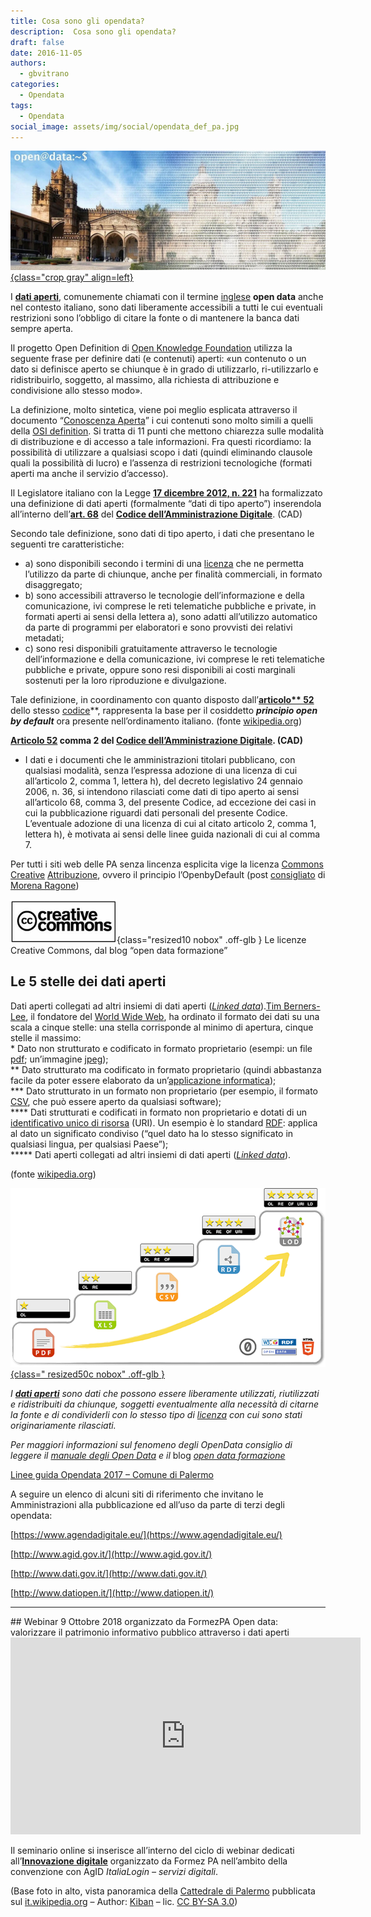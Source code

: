 ```yaml
---
title: Cosa sono gli opendata?
description:  Cosa sono gli opendata?
draft: false
date: 2016-11-05
authors:
  - gbvitrano
categories:
  - Opendata  
tags:
  - Opendata 
social_image: assets/img/social/opendata_def_pa.jpg 
---  
```

<style>.md-typeset code { background-color: #fff0;}  </style>
[![Cosa sono gli opendata](opendata_def_pa.jpg "Italia | Cosa sono gli opendata" ){class="crop gray" align=left}](index.md)

I **[dati aperti](https://it.wikipedia.org/wiki/Dati_aperti)**, comunemente chiamati con il termine [inglese](https://it.wikipedia.org/wiki/Lingua_inglese) **open data** anche nel contesto italiano, sono dati liberamente accessibili a tutti le cui eventuali restrizioni sono l’obbligo di citare la fonte o di mantenere la banca dati sempre aperta.

Il progetto Open Definition di [Open Knowledge Foundation](https://it.wikipedia.org/wiki/Open_Knowledge_Foundation) utilizza la seguente frase per definire dati (e contenuti) aperti: «un contenuto o un dato si definisce aperto se chiunque è in grado di utilizzarlo, <!-- more -->ri-utilizzarlo e ridistribuirlo, soggetto, al massimo, alla richiesta di attribuzione e condivisione allo stesso modo».

La definizione, molto sintetica, viene poi meglio esplicata attraverso il documento “[Conoscenza Aperta](http://opendefinition.org/okd/italiano/)”  i cui contenuti sono molto simili a quelli della [OSI definition](http://www.opensource.org/osd.html). Si tratta di 11 punti che mettono chiarezza sulle modalità di distribuzione e di accesso a tale informazioni. Fra questi ricordiamo: la possibilità di utilizzare a qualsiasi scopo i dati (quindi eliminando clausole quali la possibilità di lucro) e l’assenza di restrizioni tecnologiche (formati aperti ma anche il servizio d’accesso).

Il Legislatore italiano con la Legge **[17 dicembre 2012, n. 221](http://www.gazzettaufficiale.it/eli/id/2012/12/18/012G0244/sg)** ha formalizzato una definizione di dati aperti (formalmente “dati di tipo aperto”) inserendola all’interno dell’**[art. 68](http://www.agid.gov.it/cad/art-68-analisi-comparativa-soluzioni)** del **[Codice dell’Amministrazione Digitale](http://www.agid.gov.it/cad/codice-amministrazione-digitale)**. (CAD)

Secondo tale definizione, sono dati di tipo aperto, i dati che presentano le seguenti tre caratteristiche:


* a) sono disponibili secondo i termini di una [licenza](https://it.wikipedia.org/wiki/Italian_Open_Data_License) che ne permetta l’utilizzo da parte di chiunque, anche per finalità commerciali, in formato disaggregato;
* b) sono accessibili attraverso le tecnologie dell’informazione e della comunicazione, ivi comprese le reti telematiche pubbliche e private, in formati aperti ai sensi della lettera a), sono adatti all’utilizzo automatico da parte di programmi per elaboratori e sono provvisti dei relativi metadati;
* c) sono resi disponibili gratuitamente attraverso le tecnologie dell’informazione e della comunicazione, ivi comprese le reti telematiche pubbliche e private, oppure sono resi disponibili ai costi marginali sostenuti per la loro riproduzione e divulgazione.

Tale definizione, in coordinamento con quanto disposto dall’**[articolo** 52](http://www.agid.gov.it/cad/art-52-accesso-telematico-riutilizzo-dati-pubbliche-amministrazioni)** dello stesso [codice](http://www.agid.gov.it/cad/codice-amministrazione-digitale)**, rappresenta la base per il cosiddetto **_principio open by default_** ora presente nell’ordinamento italiano. (fonte [wikipedia.org](https://it.wikipedia.org/wiki/Dati_aperti))

**[Articolo 52](http://www.agid.gov.it/cad/art-52-accesso-telematico-riutilizzo-dati-pubbliche-amministrazioni) comma 2 del [Codice dell’Amministrazione Digitale](http://www.agid.gov.it/cad/codice-amministrazione-digitale). (CAD)**


* I dati e i documenti che le amministrazioni titolari pubblicano, con qualsiasi modalità, senza l’espressa adozione di una licenza di cui all’articolo 2, comma 1, lettera h), del decreto legislativo 24 gennaio 2006, n. 36, si intendono rilasciati come dati di tipo aperto ai sensi all’articolo 68, comma 3, del presente Codice, ad eccezione dei casi in cui la pubblicazione riguardi dati personali del presente Codice. L’eventuale adozione di una licenza di cui al citato articolo 2, comma 1, lettera h), è motivata ai sensi delle linee guida nazionali di cui al comma 7.

Per tutti i siti web delle PA senza lincenza esplicita vige la licenza [Commons Creative](https://it.wikipedia.org/wiki/Licenze_Creative_Commons) [Attribuzione](https://creativecommons.org/licenses/by/3.0/it/deed.it), ovvero il principio l’OpenbyDefault (post [consigliato](http://www.mysolutionpost.it/archivio/fisco-e-societ%C3%A0/2014/04/banche-dati-pa-e-accesso-civico.aspx) di [Morena Ragone](https://twitter.com/morenaragone))

![creativecommons.org](Creative-Commons.png "Creative-Commons.png"){class="resized10 nobox" .off-glb } Le licenze Creative Commons, dal blog “open data formazione”

## Le 5 stelle dei dati aperti
Dati aperti collegati ad altri insiemi di dati aperti (_[Linked data](https://it.wikipedia.org/wiki/Linked_data)_).[Tim Berners-Lee](https://it.wikipedia.org/wiki/Tim_Berners-Lee), il fondatore del [World Wide Web](https://it.wikipedia.org/wiki/World_wide_web), ha ordinato il formato dei dati su una scala a cinque stelle: una stella corrisponde al minimo di apertura, cinque stelle il massimo:<br>
\* Dato non strutturato e codificato in formato proprietario (esempi: un file [pdf](https://it.wikipedia.org/wiki/Portable_Document_Format); un’immagine [jpeg](https://it.wikipedia.org/wiki/Jpeg));<br>
\*\* Dato strutturato ma codificato in formato proprietario (quindi abbastanza facile da poter essere elaborato da un’[applicazione informatica](https://it.wikipedia.org/wiki/Applicazione_%28informatica%29));<br>
\*\*\* Dato strutturato in un formato non proprietario (per esempio, il formato [CSV](https://it.wikipedia.org/wiki/Comma-separated_values), che può essere aperto da qualsiasi software);<br>
\*\*\*\* Dati strutturati e codificati in formato non proprietario e dotati di un [identificativo unico di risorsa](https://it.wikipedia.org/wiki/Uniform_Resource_Identifier) (URI). Un esempio è lo standard [RDF](https://it.wikipedia.org/wiki/Resource_Description_Framework): applica al dato un significato condiviso (“quel dato ha lo stesso significato in qualsiasi lingua, per qualsiasi Paese”);<br>
\*\*\*\*\* Dati aperti collegati ad altri insiemi di dati aperti (_[Linked data](https://it.wikipedia.org/wiki/Linked_data)_).

(fonte [wikipedia.org](https://it.wikipedia.org/wiki/Dati_aperti))

[![5 ★ Open Data - 5stardata.info](5-star-steps.webp "5 ★ Open Data - 5stardata.info"){class=" resized50c nobox" .off-glb }](http://5stardata.info/en/)

_I **[dati aperti](https://it.wikipedia.org/wiki/Dati_aperti)** sono dati che possono essere liberamente utilizzati, riutilizzati e ridistribuiti da chiunque, soggetti eventualmente alla necessità di citarne la fonte e di condividerli con lo stesso tipo di [licenza](https://it.wikipedia.org/wiki/Italian_Open_Data_License) con cui sono stati originariamente rilasciati._

_Per maggiori informazioni sul fenomeno degli OpenData consiglio di leggere il [manuale degli Open Data](http://opendatahandbook.org/it/) e il_ blog _[open data formazione](https://sites.google.com/view/opendataformazione/home?authuser=0)_

[Linee guida Opendata 2017 – Comune di Palermo](https://www.google.com/url?q=https://www.comune.palermo.it/js/server/normative/_11052017130800.pdf&sa=U&ved=0ahUKEwjijZS7sZ3UAhXkDcAKHVdqCmIQFggHMAE&client=internal-uds-cse&usg=AFQjCNGNmMbGJYRI_u9MD6fbNaPS5_N3qA)

A seguire un elenco di alcuni siti di riferimento che invitano le Amministrazioni alla pubblicazione ed all’uso da parte di terzi degli opendata:

[https://www.agendadigitale.eu/](https://www.agendadigitale.eu/)

[http://www.agid.gov.it/](http://www.agid.gov.it/)

[http://www.dati.gov.it/](http://www.dati.gov.it/)

[http://www.datiopen.it/](http://www.datiopen.it/)
<hr>
## Webinar 9 Ottobre 2018 organizzato da FormezPA
Open data: valorizzare il patrimonio informativo pubblico attraverso i dati aperti

<div style="text-align: center;">
<iframe width="560" height="315" src="https://www.youtube-nocookie.com/embed/tS08Zg7npks?si=S_yQI62rEtBg_DHM" title="YouTube video player" frameborder="0" allow="accelerometer; autoplay; clipboard-write; encrypted-media; gyroscope; picture-in-picture; web-share" allowfullscreen></iframe></iframe></div>

Il seminario online si inserisce all’interno del ciclo di webinar dedicati all’**[Innovazione digitale](http://eventipa.formez.it/progetto-formez-dettaglio-ms/17436)** organizzato da Formez PA nell’ambito della convenzione con AgID _ItaliaLogin – servizi digitali_.

(Base foto in alto, vista panoramica della [Cattedrale di Palermo](https://commons.wikimedia.org/wiki/Cattedrale_di_Palermo) pubblicata sul [it.wikipedia.org](https://it.wikipedia.org/wiki/Palermo#/media/File:Panoramica_Cattedrale_di_Palermo.jpg) – Author: [Kiban](https://commons.wikimedia.org/wiki/User:Kiban) – lic. [CC BY-SA 3.0](http://creativecommons.org/licenses/by-sa/3.0))
